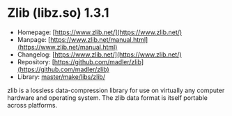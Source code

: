 # Zlib (libz.so) 1.3.1
 - Homepage: [https://www.zlib.net/](https://www.zlib.net/)
 - Manpage: [https://www.zlib.net/manual.html](https://www.zlib.net/manual.html)
 - Changelog: [https://www.zlib.net/](https://www.zlib.net/)
 - Repository: [https://github.com/madler/zlib](https://github.com/madler/zlib)
 - Library: [master/make/libs/zlib/](https://github.com/Freetz-NG/freetz-ng/tree/master/make/libs/zlib/)

zlib is a lossless data-compression library for use on virtually any computer hardware and operating system. The zlib data format is itself portable across platforms.
